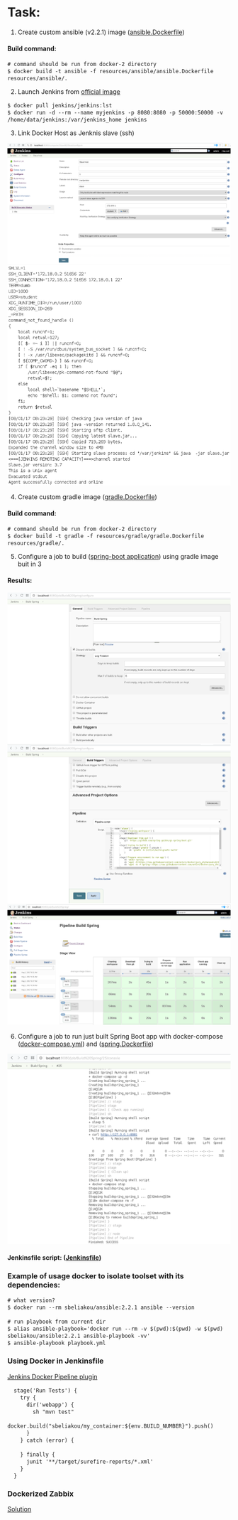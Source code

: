 # Task:
1. Create custom ansible (v2.2.1) image ([ansible.Dockerfile](resources/ansible/ansible.Dockerfile))
#### Build command:

```
# command should be run from docker-2 directory 
$ docker build -t ansible -f resources/ansible/ansible.Dockerfile resources/ansible/.
```
2. Launch Jenkins from [official image](https://hub.docker.com/_/jenkins/)

``` 
$ docker pull jenkins/jenkins:lst 
$ docker run -d --rm --name myjenkins -p 8080:8080 -p 50000:50000 -v /home/data/jenkins:/var/jenkins_home jenkins
```
3. Link Docker Host as Jenknis slave (ssh)
<img src="resources/1.png">
<img src="resources/2.png">

4. Create custom gradle image ([gradle.Dockerfile](resources/gradle/gradle.Dockerfile))
#### Build command:

```
# command should be run from docker-2 directory 
$ docker build -t gradle -f resources/gradle/gradle.Dockerfile resources/gradle/.
```

5. Configure a job to build ([spring-boot application](https://spring.io/guides/gs/spring-boot/)) using gradle image buit in 3
#### Results:
<img src="resources/3.png">
<img src="resources/4.png">
<img src="resources/5.png">

6. Configure a job to run just built Spring Boot app with docker-compose 
([docker-compose.yml](resources/docker-compose.yml)) and
([spring.Dockerfile](resources/spring/spring.Dockerfile))
<img src="resources/6.png">


#### Jenkinsfile script: ([Jenkinsfile](resources/Jenkinsfile))



### Example of usage docker to isolate toolset with its dependencies:

```
# what version?
$ docker run --rm sbeliakou/ansible:2.2.1 ansible --version

# run playbook from current dir
$ alias ansible-playbook='docker run --rm -v $(pwd):$(pwd) -w $(pwd) sbeliakou/ansible:2.2.1 ansible-playbook -vv'
$ ansible-playbook playbook.yml
```

### Using Docker in Jenkinsfile
[Jenkins Docker Pipeline plugin](https://go.cloudbees.com/docs/cloudbees-documentation/cje-user-guide/index.html#docker-workflow)

```
  stage('Run Tests') {
    try {
      dir('webapp') {
        sh "mvn test"
        docker.build("sbeliakou/my_container:${env.BUILD_NUMBER}").push()
      }
    } catch (error) {

    } finally {
      junit '**/target/surefire-reports/*.xml'
    }
  }
```

### Dockerized Zabbix
[Solution](https://www.zabbix.org/wiki/Dockerized_Zabbix)
